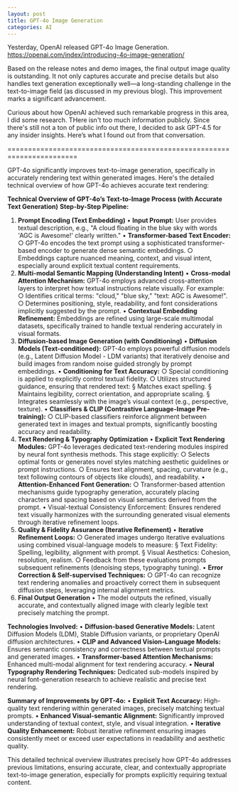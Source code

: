```yaml
---
layout: post
title: GPT-4o Image Generation
categories: AI
---
```


Yesterday, OpenAI released GPT-4o Image Generation. https://openai.com/index/introducing-4o-image-generation/

Based on the release notes and demo images, the final output image quality is outstanding. It not only captures accurate and precise details but also handles text generation exceptionally well—a long-standing challenge in the text-to-image field (as discussed in my previous blog). This improvement marks a significant advancement.

Curious about how OpenAI achieved such remarkable progress in this area, I did some research. THere isn't too much information publicly. Since there's still not a ton of public info out there, I decided to ask GPT-4.5 for any insider insights. Here’s what I found out from that conversation.

=======================================================================

GPT-4o significantly improves text-to-image generation, specifically in accurately rendering text within generated images. Here's the detailed technical overview of how GPT-4o achieves accurate text rendering:

**Technical Overview of GPT-4o’s Text-to-Image Process (with Accurate Text Generation)**
**Step-by-Step Pipeline:**
1. **Prompt Encoding (Text Embedding)**
    • **Input Prompt:**
User provides textual description, e.g., "A cloud floating in the blue sky with words 'AGC is Awesome!' clearly written."
    • **Transformer-based Text Encoder:**
        ○ GPT-4o encodes the text prompt using a sophisticated transformer-based encoder to generate dense semantic embeddings.
        ○ Embeddings capture nuanced meaning, context, and visual intent, especially around explicit textual content requirements.
2. **Multi-modal Semantic Mapping (Understanding Intent)**
    • **Cross-modal Attention Mechanism:**
GPT-4o employs advanced cross-attention layers to interpret how textual instructions relate visually.
For example:
        ○ Identifies critical terms: "cloud," "blue sky," "text: AGC is Awesome!".
        ○ Determines positioning, style, readability, and font considerations implicitly suggested by the prompt.
    • **Contextual Embedding Refinement:**
Embeddings are refined using large-scale multimodal datasets, specifically trained to handle textual rendering accurately in visual formats.
3. **Diffusion-based Image Generation (with Conditioning)**
    • **Diffusion Models (Text-conditioned):**
GPT-4o employs powerful diffusion models (e.g., Latent Diffusion Model - LDM variants) that iteratively denoise and build images from random noise guided strongly by prompt embeddings.
    • **Conditioning for Text Accuracy:**
        ○ Special conditioning is applied to explicitly control textual fidelity.
        ○ Utilizes structured guidance, ensuring that rendered text: 
            § Matches exact spelling.
            § Maintains legibility, correct orientation, and appropriate scaling.
            § Integrates seamlessly with the image’s visual context (e.g., perspective, texture).
    • **Classifiers & CLIP (Contrastive Language-Image Pre-training):**
        ○ CLIP-based classifiers reinforce alignment between generated text in images and textual prompts, significantly boosting accuracy and readability.
4. **Text Rendering & Typography Optimization**
    • **Explicit Text Rendering Modules:**
GPT-4o leverages dedicated text-rendering modules inspired by neural font synthesis methods. This stage explicitly:
        ○ Selects optimal fonts or generates novel styles matching aesthetic guidelines or prompt instructions.
        ○ Ensures text alignment, spacing, curvature (e.g., text following contours of objects like clouds), and readability.
    • **Attention-Enhanced Font Generation:**
        ○ Transformer-based attention mechanisms guide typography generation, accurately placing characters and spacing based on visual semantics derived from the prompt.
    • Visual-textual Consistency Enforcement:
Ensures rendered text visually harmonizes with the surrounding generated visual elements through iterative refinement loops.
5. **Quality & Fidelity Assurance (Iterative Refinement)**
    • **Iterative Refinement Loops:**
        ○ Generated images undergo iterative evaluations using combined visual-language models to measure: 
            § Text Fidelity: Spelling, legibility, alignment with prompt.
            § Visual Aesthetics: Cohesion, resolution, realism.
        ○ Feedback from these evaluations prompts subsequent refinements (denoising steps, typography tuning).
    • **Error Correction & Self-supervised Techniques:**
        ○ GPT-4o can recognize text rendering anomalies and proactively correct them in subsequent diffusion steps, leveraging internal alignment metrics.
6. **Final Output Generation**
    • The model outputs the refined, visually accurate, and contextually aligned image with clearly legible text precisely matching the prompt.

**Technologies Involved:**
    • **Diffusion-based Generative Models:** Latent Diffusion Models (LDM), Stable Diffusion variants, or proprietary OpenAI diffusion architectures.
    • **CLIP and Advanced Vision-Language Models:** Ensures semantic consistency and correctness between textual prompts and generated images.
    • **Transformer-based Attention Mechanisms:** Enhanced multi-modal alignment for text rendering accuracy.
    • **Neural Typography Rendering Techniques:** Dedicated sub-models inspired by neural font-generation research to achieve realistic and precise text rendering.

**Summary of Improvements by GPT-4o:**
    • **Explicit Text Accuracy:** High-quality text rendering within generated images, precisely matching textual prompts.
    • **Enhanced Visual-semantic Alignment:** Significantly improved understanding of textual context, style, and visual integration.
    • **Iterative Quality Enhancement:** Robust iterative refinement ensuring images consistently meet or exceed user expectations in readability and aesthetic quality.

This detailed technical overview illustrates precisely how GPT-4o addresses previous limitations, ensuring accurate, clear, and contextually appropriate text-to-image generation, especially for prompts explicitly requiring textual content.
